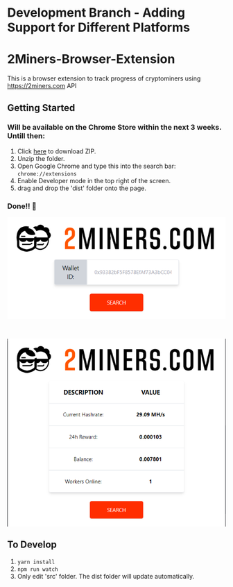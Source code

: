 # Development Branch - Adding Support for Different Platforms
# 2Miners-Browser-Extension

This is a browser extension to track progress of cryptominers using https://2miners.com API

## Getting Started
### Will be available on the Chrome Store within the next 3 weeks. Untill then:
  1. Click [here](https://github.com/luke-buttifant/2Miners-Browser-Extension/archive/refs/heads/main.zip) to download ZIP.
  2. Unzip the folder.
  3. Open Google Chrome and type this into the search bar: ``` chrome://extensions ```
  4. Enable Developer mode in the top right of the screen.
  5. drag and drop the 'dist' folder onto the page. 

### Done!! :partying_face: 

<p align="center" >
  <img src="./src/images/thumbnail.png" align="center"/>
</p>
<br>
<p align="center">
  <img src="./src/images/thumbnail2.png" align="center" />
</p>

## To Develop
1. ```yarn install ```
2. ```npm run watch```
3. Only edit 'src' folder. The dist folder will update automatically.

